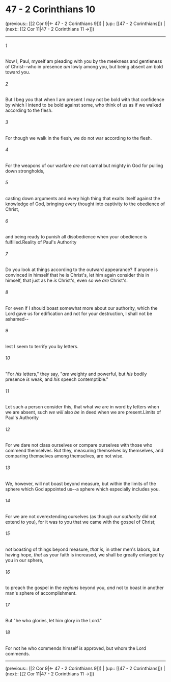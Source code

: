# 47 - 2 Corinthians 10

(previous:: [[2 Cor 9|← 47 - 2 Corinthians 9]]) | (up:: [[47 - 2 Corinthians]]) | (next:: [[2 Cor 11|47 - 2 Corinthians 11 →]])

***


###### 1 
Now I, Paul, myself am pleading with you by the meekness and gentleness of Christ--who in presence _am_ lowly among you, but being absent am bold toward you. 

###### 2 
But I beg _you_ that when I am present I may not be bold with that confidence by which I intend to be bold against some, who think of us as if we walked according to the flesh. 

###### 3 
For though we walk in the flesh, we do not war according to the flesh. 

###### 4 
For the weapons of our warfare _are_ not carnal but mighty in God for pulling down strongholds, 

###### 5 
casting down arguments and every high thing that exalts itself against the knowledge of God, bringing every thought into captivity to the obedience of Christ, 

###### 6 
and being ready to punish all disobedience when your obedience is fulfilled.Reality of Paul's Authority 

###### 7 
Do you look at things according to the outward appearance? If anyone is convinced in himself that he is Christ's, let him again consider this in himself, that just as he _is_ Christ's, even so we _are_ Christ's. 

###### 8 
For even if I should boast somewhat more about our authority, which the Lord gave us for edification and not for your destruction, I shall not be ashamed-- 

###### 9 
lest I seem to terrify you by letters. 

###### 10 
"For _his_ letters," they say, "_are_ weighty and powerful, but _his_ bodily presence _is_ weak, and _his_ speech contemptible." 

###### 11 
Let such a person consider this, that what we are in word by letters when we are absent, such _we will_ also _be_ in deed when we are present.Limits of Paul's Authority 

###### 12 
For we dare not class ourselves or compare ourselves with those who commend themselves. But they, measuring themselves by themselves, and comparing themselves among themselves, are not wise. 

###### 13 
We, however, will not boast beyond measure, but within the limits of the sphere which God appointed us--a sphere which especially includes you. 

###### 14 
For we are not overextending ourselves (as though _our authority_ did not extend to you), for it was to you that we came with the gospel of Christ; 

###### 15 
not boasting of things beyond measure, _that is,_ in other men's labors, but having hope, _that_ as your faith is increased, we shall be greatly enlarged by you in our sphere, 

###### 16 
to preach the gospel in the _regions_ beyond you, _and_ not to boast in another man's sphere of accomplishment. 

###### 17 
But "he who glories, let him glory in the Lord." 

###### 18 
For not he who commends himself is approved, but whom the Lord commends.

***

(previous:: [[2 Cor 9|← 47 - 2 Corinthians 9]]) | (up:: [[47 - 2 Corinthians]]) | (next:: [[2 Cor 11|47 - 2 Corinthians 11 →]])

